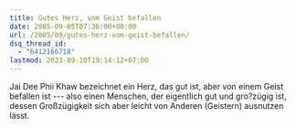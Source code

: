 ```yaml
---
title: Gutes Herz, vom Geist befallen
date: 2005-09-05T07:36:00+00:00
url: /2005/09/gutes-herz-vom-geist-befallen/
dsq_thread_id:
  - "6412166718"
lastmod: 2023-09-10T19:14:12+07:00
---
```

<span class="thai" xml:lang="th" title="Gutes Herz, vom Geist befallen">Jai Dee Phii Khaw</span> bezeichnet ein Herz, das gut ist, aber von einem Geist befallen ist --- also einen Menschen, der eigentlich gut und gro?zügig ist, dessen Großzügigkeit sich aber leicht von Anderen (Geistern) ausnutzen lässt.
